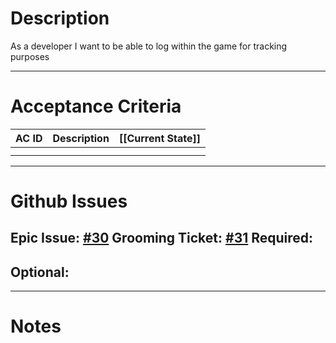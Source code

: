 # Description
As a developer I want to be able to log within the game for tracking purposes

---
# Acceptance Criteria

| AC ID | Description | [[Current State]] |
| ----- | ----------- | :---------------- |
|       |             |                   |
|       |             |                   |

---
# Github Issues
Epic Issue: [#30](https://github.com/JackFawthorpe/FoodRTS/issues/30)
Grooming Ticket: [#31](https://github.com/JackFawthorpe/FoodRTS/issues/31) 
Required:
- 
Optional:
- 

---
# Notes